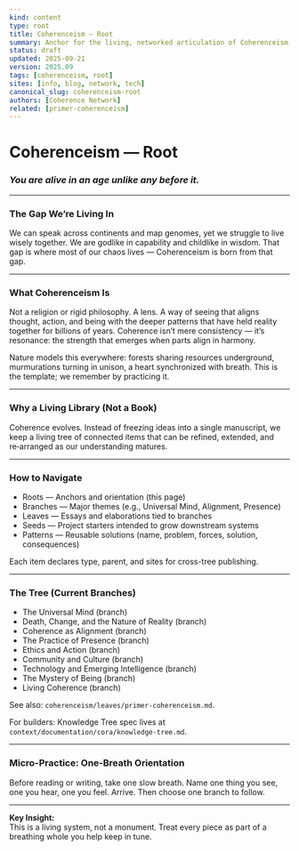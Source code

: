 ```yaml
---
kind: content
type: root
title: Coherenceism — Root
summary: Anchor for the living, networked articulation of Coherenceism.
status: draft
updated: 2025-09-21
version: 2025.09
tags: [coherenceism, root]
sites: [info, blog, network, tech]
canonical_slug: coherenceism-root
authors: [Coherence Network]
related: [primer-coherenceism]
---
```


# Coherenceism — Root

### *You are alive in an age unlike any before it.*

---
### **The Gap We’re Living In**

We can speak across continents and map genomes, yet we struggle to live wisely together. We are godlike in capability and childlike in wisdom. That gap is where most of our chaos lives — Coherenceism is born from that gap.

---
### **What Coherenceism Is**

Not a religion or rigid philosophy. A lens. A way of seeing that aligns thought, action, and being with the deeper patterns that have held reality together for billions of years. Coherence isn’t mere consistency — it’s resonance: the strength that emerges when parts align in harmony.

Nature models this everywhere: forests sharing resources underground, murmurations turning in unison, a heart synchronized with breath. This is the template; we remember by practicing it.

---
### **Why a Living Library (Not a Book)**

Coherence evolves. Instead of freezing ideas into a single manuscript, we keep a living tree of connected items that can be refined, extended, and re‑arranged as our understanding matures.

---
### **How to Navigate**

- Roots — Anchors and orientation (this page)
- Branches — Major themes (e.g., Universal Mind, Alignment, Presence)
- Leaves — Essays and elaborations tied to branches
- Seeds — Project starters intended to grow downstream systems
- Patterns — Reusable solutions (name, problem, forces, solution, consequences)

Each item declares type, parent, and sites for cross-tree publishing.

---
### **The Tree (Current Branches)**

- The Universal Mind (branch)
- Death, Change, and the Nature of Reality (branch)
- Coherence as Alignment (branch)
- The Practice of Presence (branch)
- Ethics and Action (branch)
- Community and Culture (branch)
- Technology and Emerging Intelligence (branch)
- The Mystery of Being (branch)
- Living Coherence (branch)

See also: `coherenceism/leaves/primer-coherenceism.md`.

For builders: Knowledge Tree spec lives at `context/documentation/cora/knowledge-tree.md`.

---
### **Micro-Practice: One‑Breath Orientation**

Before reading or writing, take one slow breath. Name one thing you see, one you hear, one you feel. Arrive. Then choose one branch to follow.

---
**Key Insight:**  
This is a living system, not a monument. Treat every piece as part of a breathing whole you help keep in tune.
